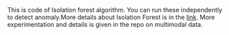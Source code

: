 This is code of Isolation forest algorithm. You can run these independently to detect anomaly.More details about Isolation Forest is in the [link](https://github.com/aia39/Unsupervised_Anomaly_Detection_from-Multimodal_sensorial_info_of_Drone_by_Isolation-Forest). More experimentation and details is given in the repo on multimodal data.
